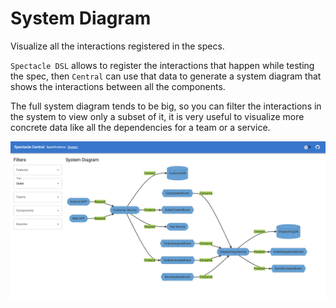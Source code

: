 [//]: # ( {{ title: System Diagram }} {{ features: System Diagram }} )

# System Diagram

Visualize all the interactions registered in the specs.

`Spectacle DSL` allows to register the interactions that happen while testing the spec,
then `Central` can use that data to generate a system diagram that shows the interactions between
all the components.

The full system diagram tends to be big, so you can filter the interactions in the system to view
only a subset of it, it is very useful to visualize more concrete data like all the dependencies for
a team or a service.

![System Diagram Page](https://github.com/gianluigip/spectacle/raw/master/spectacle-central/docs/images/SystemDiagramPage.png)
